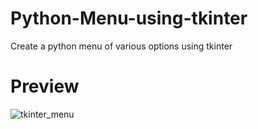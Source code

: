 # Python-Menu-using-tkinter
Create a python menu of various options using tkinter

# Preview

![tkinter_menu](https://github.com/neelay-16/Python-Menu-using-tkinter/assets/135517502/34a88aea-d9d4-4f0e-87e3-65ceb28e4ebe)
